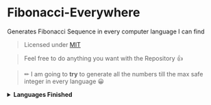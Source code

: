 # Fibonacci-Everywhere
 Generates Fibonacci Sequence in every computer language I can find

> Licensed under [MIT](https://github.com/SpiderMath/Fibonacc-Everywhere/blob/main/LICENSE)

> Feel free to do anything you want with the Repository 👍 

> ✏ I am going to **try** to generate all the numbers till the max safe integer in every language 😀 

<details>
<summary> <b>Languages Finished</b> </summary>
<i>

- C: <b> [Code](https://github.com/SpiderMath/Fibonacc-Everywhere/blob/main/Source/C.c) </b> & <b> [Wikipedia](https://en.wikipedia.org/wiki/C_(programming_language)) </b>

- C++: <b> [Code](https://github.com/SpiderMath/Fibonacc-Everywhere/blob/main/Source/C++.cpp) </b> & <b> [Wikipedia](https://en.wikipedia.org/wiki/C++) </b>

- C#: <b> [Code](https://github.com/SpiderMath/Fibonacc-Everywhere/blob/main/Source/CSharp.cs) </b> & <b> [Wikipedia](https://en.wikipedia.org/wiki/C_Sharp_(programming_language)) </b>

- Java: <b> [Code](https://github.com/SpiderMath/Fibonacc-Everywhere/blob/main/Source/Java.java) </b> & <b> [Wikipedia](https://en.wikipedia.org/wiki/Java_(programming_language)) </b>

- JavaScript: <b> [Code](https://github.com/SpiderMath/Fibonacc-Everywhere/blob/main/Source/JavaScript.js) </b> & <b> [Wikipedia](https://en.wikipedia.org/wiki/JavaScript) </b>

- Rust: <b> [Code](https://github.com/SpiderMath/Fibonacc-Everywhere/blob/main/Source/Rust.rs) </b> & <b> [Wikipedia](https://en.wikipedia.org/wiki/Rust_(programming_language)) </b>

- TypeScript: <b> [Code](https://github.com/SpiderMath/Fibonacc-Everywhere/blob/main/Source/TypeScript.ts) </b> & <b> [Wikipedia](https://en.wikipedia.org/wiki/TypeScript) </b>

</i>
</details>